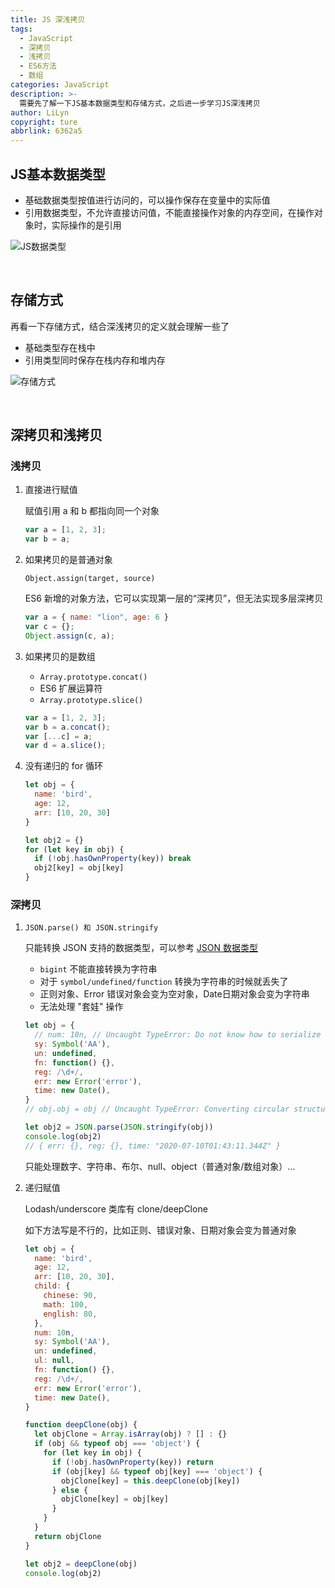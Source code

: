 ```yaml
---
title: JS 深浅拷贝
tags:
  - JavaScript
  - 深拷贝
  - 浅拷贝
  - ES6方法
  - 数组
categories: JavaScript
description: >-
  需要先了解一下JS基本数据类型和存储方式，之后进一步学习JS深浅拷贝
author: LiLyn
copyright: ture
abbrlink: 6362a5
---
```


## JS基本数据类型

- 基础数据类型按值进行访问的，可以操作保存在变量中的实际值
- 引用数据类型，不允许直接访问值，不能直接操作对象的内存空间，在操作对象时，实际操作的是引用

![JS数据类型](https://gitee.com/lilyn/pic/raw/master/js-img/JS%E6%95%B0%E6%8D%AE%E7%B1%BB%E5%9E%8B.jpg)

<br>

## 存储方式

再看一下存储方式，结合深浅拷贝的定义就会理解一些了

- 基础类型存在栈中
- 引用类型同时保存在栈内存和堆内存

![存储方式](https://gitee.com/lilyn/pic/raw/master/js-img/JS%E6%95%B0%E6%8D%AE%E7%B1%BB%E5%9E%8B%E5%AD%98%E5%82%A8%E6%96%B9%E5%BC%8F.jpg)

<br>

## 深拷贝和浅拷贝

### 浅拷贝

1. 直接进行赋值

   赋值引用 a 和 b 都指向同一个对象

   ```js
   var a = [1, 2, 3];
   var b = a;
   ```

2. 如果拷贝的是普通对象

   `Object.assign(target, source)`

   ES6 新增的对象方法，它可以实现第一层的“深拷贝”，但无法实现多层深拷贝

   ```js
   var a = { name: "lion", age: 6 }
   var c = {};
   Object.assign(c, a);
   ```

3. 如果拷贝的是数组

   - `Array.prototype.concat()`
   - ES6 扩展运算符
   - `Array.prototype.slice()`

   ```js
   var a = [1, 2, 3];
   var b = a.concat();
   var [...c] = a;
   var d = a.slice();
   ```
   
4. 没有递归的 for 循环

   ```js
   let obj = {
     name: 'bird',
     age: 12,
     arr: [10, 20, 30]
   }
   
   let obj2 = {}
   for (let key in obj) {
     if (!obj.hasOwnProperty(key)) break
     obj2[key] = obj[key]
   }
   ```

### 深拷贝

1. `JSON.parse() 和 JSON.stringify`

   只能转换 JSON 支持的数据类型，可以参考 [JSON 数据类型](https://www.json.org/json-en.html)

   - `bigint` 不能直接转换为字符串
   - 对于 `symbol/undefined/function` 转换为字符串的时候就丢失了
   - 正则对象、Error 错误对象会变为空对象，Date日期对象会变为字符串
   - 无法处理 "套娃" 操作

   ```js
   let obj = {
     // num: 10n, // Uncaught TypeError: Do not know how to serialize a BigInt
     sy: Symbol('AA'),
     un: undefined,
     fn: function() {},
     reg: /\d+/,
     err: new Error('error'),
     time: new Date(),
   }
   // obj.obj = obj // Uncaught TypeError: Converting circular structure to JSON
   
   let obj2 = JSON.parse(JSON.stringify(obj))
   console.log(obj2)
   // { err: {}, reg: {}, time: "2020-07-10T01:43:11.344Z" }
   ```

   只能处理数字、字符串、布尔、null、object（普通对象/数组对象）...

2. 递归赋值

   Lodash/underscore 类库有 clone/deepClone

   如下方法写是不行的，比如正则、错误对象、日期对象会变为普通对象

   ```js
   let obj = {
     name: 'bird',
     age: 12,
     arr: [10, 20, 30],
     child: {
       chinese: 90,
       math: 100,
       english: 80,
     },
     num: 10n,
     sy: Symbol('AA'),
     un: undefined,
     ul: null,
     fn: function() {},
     reg: /\d+/,
     err: new Error('error'),
     time: new Date(),
   }
   
   function deepClone(obj) {
     let objClone = Array.isArray(obj) ? [] : {}
     if (obj && typeof obj === 'object') {
       for (let key in obj) {
         if (!obj.hasOwnProperty(key)) return
         if (obj[key] && typeof obj[key] === 'object') {
           objClone[key] = this.deepClone(obj[key])
         } else {
           objClone[key] = obj[key]
         }
       }
     }
     return objClone
   }
   
   let obj2 = deepClone(obj)
   console.log(obj2)
   ```

   

